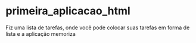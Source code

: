 # primeira_aplicacao_html
Fiz uma lista de tarefas, onde você pode colocar suas tarefas em forma de lista e a aplicação memoriza
